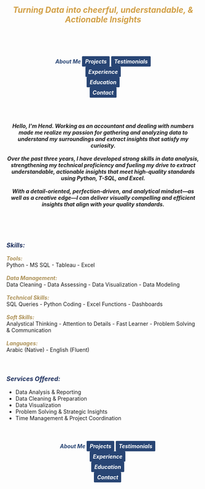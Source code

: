 ## ***<center><span style="color:d2a047">Turning Data into cheerful, understandable, & Actionable Insights</span></center>***
<br><br><br>
<strong><em><center><span style="color:#284574"> About Me </span>
<a href="https://hend-a-ghafour.github.io/Projects" style="display:inline-block; padding:5px 8px; color:white; background-color:#284574; text-align:center; text-decoration:none; border-radius:2px;">Projects</a> 
<a href="https://hend-a-ghafour.github.io/Testimonials" style="display:inline-block; padding:5px 8px; color:white; background-color:#284574; text-align:center; text-decoration:none; border-radius:2px;"> Testimonials </a>  
<a href="https://hend-a-ghafour.github.io/Experience" style="display:inline-block; padding:5px 8px; color:white; background-color:#284574; text-align:center; text-decoration:none; border-radius:2px;"> Experience </a>  
<a href="https://hend-a-ghafour.github.io/Certifications" style="display:inline-block; padding:5px 8px; color:white; background-color:#284574; text-align:center; text-decoration:none; border-radius:2px;"> Education </a>  
<a href="https://hend-a-ghafour.github.io/Contact" style="display:inline-block; padding:5px 8px; color:white; background-color:#284574; text-align:center; text-decoration:none; border-radius:2px;"> Contact </a></center></em></strong><br><br><br>
<p>
<strong><em><center>Hello, I'm Hend. Working as an accountant and dealing with numbers made me realize my passion for gathering and analyzing data to understand my surroundings and extract insights that satisfy my curiosity. <br><br> Over the past three years, I have developed strong skills in data analysis, strengthening my technical proficiency and fueling my drive to extract understandable, actionable insights that meet high-quality standards using Python, T-SQL, and Excel. <br><br> With a detail-oriented, perfection-driven, and analytical mindset—as well as a creative edge—I can deliver visually compelling and efficient insights that align with your quality standards.</center></em></strong>
</p>
  <br> <br> <br> 

### ***<span style="color:#1c2e5d"> Skills: </span>***
***<span style="color:#ac9055"> Tools: </span>***<br>   Python - MS SQL - Tableau - Excel <br> <br> 
***<span style="color:#ac9055"> Data Management: </span>***<br>   Data Cleaning - Data Assessing - Data Visualization - Data Modeling <br> <br> 
***<span style="color:#ac9055">  Technical Skills: </span>***<br>   SQL Queries - Python Coding - Excel Functions - Dashboards <br> <br> 
***<span style="color:#ac9055"> Soft Skills: </span>***<br>   Analystical Thinking - Attention to Details -  Fast Learner - Problem Solving & Communication <br> <br> 
***<span style="color:#ac9055"> Languages: </span>***<br>   Arabic (Native) - English (Fluent) <br> <br> <br> 

### ***<span style="color:#1c2e5d"> Services Offered: </span>***
- Data Analysis & Reporting
- Data Cleaning & Preparation
- Data Visualization
- Problem Solving & Strategic Insights
- Time Management & Project Coordination
<br><br><br><br>
<strong><em><center><span style="color:#284574"> About Me </span>
<a href="https://hend-a-ghafour.github.io/Projects" style="display:inline-block; padding:5px 8px; color:white; background-color:#284574; text-align:center; text-decoration:none; border-radius:2px;">Projects</a> 
<a href="https://hend-a-ghafour.github.io/Testimonials" style="display:inline-block; padding:5px 8px; color:white; background-color:#284574; text-align:center; text-decoration:none; border-radius:2px;"> Testimonials </a>  
<a href="https://hend-a-ghafour.github.io/Experience" style="display:inline-block; padding:5px 8px; color:white; background-color:#284574; text-align:center; text-decoration:none; border-radius:2px;"> Experience </a>  
<a href="https://hend-a-ghafour.github.io/Certifications" style="display:inline-block; padding:5px 8px; color:white; background-color:#284574; text-align:center; text-decoration:none; border-radius:2px;"> Education </a>  
<a href="https://hend-a-ghafour.github.io/Contact" style="display:inline-block; padding:5px 8px; color:white; background-color:#284574; text-align:center; text-decoration:none; border-radius:2px;"> Contact </a></center></em></strong>

